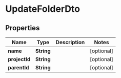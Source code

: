 # UpdateFolderDto

## Properties

|     Name      |    Type    | Description |   Notes    |
|---------------|------------|-------------|------------|
| **name**      | **String** |             | [optional] |
| **projectId** | **String** |             | [optional] |
| **parentId**  | **String** |             | [optional] |


